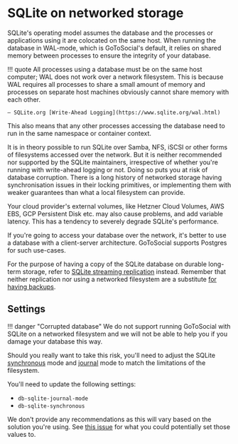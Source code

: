 # SQLite on networked storage

SQLite's operating model assumes the database and the processes or applications using it are colocated on the same host. When running the database in WAL-mode, which is GoToSocial's default, it relies on shared memory between processes to ensure the integrity of your database.

!!! quote
    All processes using a database must be on the same host computer; WAL does not work over a network filesystem. This is because WAL requires all processes to share a small amount of memory and processes on separate host machines obviously cannot share memory with each other. 

    — SQLite.org [Write-Ahead Logging](https://www.sqlite.org/wal.html)

This also means that any other processes accessing the database need to run in the same namespace or container context.

It is in theory possible to run SQLite over Samba, NFS, iSCSI or other forms of filesystems accessed over the network. But it is neither recommended nor supported by the SQLite maintainers, irrespective of whether you're running with write-ahead logging or not. Doing so puts you at risk of database corruption. There is a long history of networked storage having synchronisation issues in their locking primitives, or implementing them with weaker guarantees than what a local filesystem can provide.

Your cloud provider's external volumes, like Hetzner Cloud Volumes, AWS EBS, GCP Persistent Disk etc. may also cause problems, and add variable latency. This has a tendency to severely degrade SQLite's performance.

If you're going to access your database over the network, it's better to use a database with a client-server architecture. GoToSocial supports Postgres for such use-cases.

For the purpose of having a copy of the SQLite database on durable long-term storage, refer to [SQLite streaming replication](replicating-sqlite.md) instead. Remember that neither replication nor using a networked filesystem are a substitute [for having backups](../admin/backup_and_restore.md).

## Settings

!!! danger "Corrupted database"
    We do not support running GoToSocial with SQLite on a networked filesystem and we will not be able to help you if you damage your database this way.

Should you really want to take this risk, you'll need to adjust the SQLite [synchronous][sqlite-sync] mode and [journal][sqlite-journal] mode to match the limitations of the filesystem.

[sqlite-sync]: https://www.sqlite.org/pragma.html#pragma_synchronous
[sqlite-journal]: https://www.sqlite.org/pragma.html#pragma_journal_mode

You'll need to update the following settings:

* `db-sqlite-journal-mode`
* `db-sqlite-synchronous`

We don't provide any recommendations as this will vary based on the solution you're using. See [this issue](https://codeberg.org/superseriousbusiness/gotosocial/issues/3360#issuecomment-2380332027) for what you could potentially set those values to.
